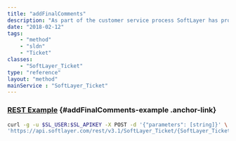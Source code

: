```yaml
---
title: "addFinalComments"
description: "As part of the customer service process SoftLayer has provided a quick feedback mechanism for its customers to rate their overall experience with SoftLayer after a ticket is closed. addFinalComments() sets these comments for a ticket update made by a SoftLayer employee. Final comments may only be set on closed tickets, can only be set once, and may not exceed 4000 characters in length. Once the comments are set ''addFinalComments()'' returns a boolean true. "
date: "2018-02-12"
tags:
    - "method"
    - "sldn"
    - "Ticket"
classes:
    - "SoftLayer_Ticket"
type: "reference"
layout: "method"
mainService : "SoftLayer_Ticket"
---
```


### [REST Example](#addFinalComments-example) <a href="/article/rest/"><i class="fas fa-question"></i></a> {#addFinalComments-example .anchor-link} 
```bash
curl -g -u $SL_USER:$SL_APIKEY -X POST -d '{"parameters": [string]}' \
'https://api.softlayer.com/rest/v3.1/SoftLayer_Ticket/{SoftLayer_TicketID}/addFinalComments'
```
